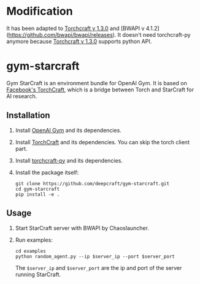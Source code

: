 # Modification
It has been adapted to [Torchcraft v 1.3.0](https://github.com/TorchCraft/TorchCraft/releases) and [BWAPI v 4.1.2] (https://github.com/bwapi/bwapi/releases). It doesn't need torchcraft-py anymore because [Torchcraft v 1.3.0](https://github.com/TorchCraft/TorchCraft/releases) supports python API.

# gym-starcraft
Gym StarCraft is an environment bundle for OpenAI Gym. It is based on [Facebook's TorchCraft](https://github.com/TorchCraft/TorchCraft), which is a bridge between Torch and StarCraft for AI research.

## Installation

1. Install [OpenAI Gym](https://github.com/openai/gym) and its dependencies.

2. Install [TorchCraft](https://github.com/TorchCraft/TorchCraft) and its dependencies. You can skip the torch client part. 

3. Install [torchcraft-py](https://github.com/deepcraft/torchcraft-py) and its dependencies.

4. Install the package itself:
    ```
    git clone https://github.com/deepcraft/gym-starcraft.git
    cd gym-starcraft
    pip install -e .
    ```

## Usage
1. Start StarCraft server with BWAPI by Chaoslauncher.

2. Run examples:

    ```
    cd examples
    python random_agent.py --ip $server_ip --port $server_port 
    ```
    
    The `$server_ip` and `$server_port` are the ip and port of the server running StarCraft.   
    
